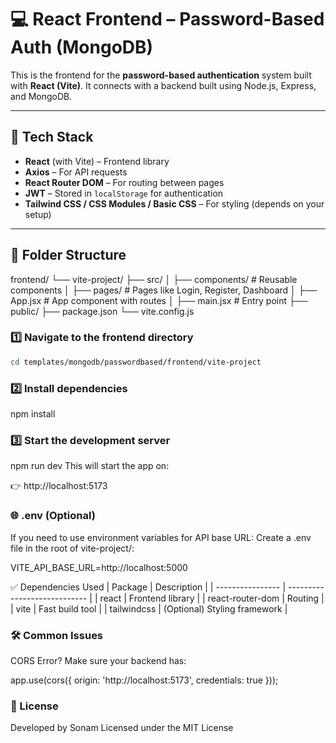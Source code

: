 # 💻 React Frontend – Password-Based Auth (MongoDB)

This is the frontend for the **password-based authentication** system built with **React (Vite)**. It connects with a backend built using Node.js, Express, and MongoDB.

---

## 🚀 Tech Stack

- **React** (with Vite) – Frontend library
- **Axios** – For API requests
- **React Router DOM** – For routing between pages
- **JWT** – Stored in `localStorage` for authentication
- **Tailwind CSS / CSS Modules / Basic CSS** – For styling (depends on your setup)

---

## 📁 Folder Structure

frontend/
└── vite-project/
├── src/
│ ├── components/ # Reusable components
│ ├── pages/ # Pages like Login, Register, Dashboard
│ ├── App.jsx # App component with routes
│ ├── main.jsx # Entry point
├── public/
├── package.json
└── vite.config.js

### 1️⃣ Navigate to the frontend directory

```bash
cd templates/mongodb/passwordbased/frontend/vite-project
```

### 2️⃣ Install dependencies
 npm install
### 3️⃣ Start the development server
npm run dev
This will start the app on:

👉 http://localhost:5173
### 🌐 .env (Optional)
If you need to use environment variables for API base URL:
Create a .env file in the root of vite-project/:

VITE_API_BASE_URL=http://localhost:5000

✅ Dependencies Used
| Package          | Description                  |
| ---------------- | ---------------------------- |
| react            | Frontend library             |
| react-router-dom | Routing                      |
| vite             | Fast build tool              |
| tailwindcss      | (Optional) Styling framework |

### 🛠 Common Issues

CORS Error?
Make sure your backend has:

app.use(cors({
  origin: 'http://localhost:5173',
  credentials: true
}));

### 📄 License

Developed by Sonam
Licensed under the MIT License